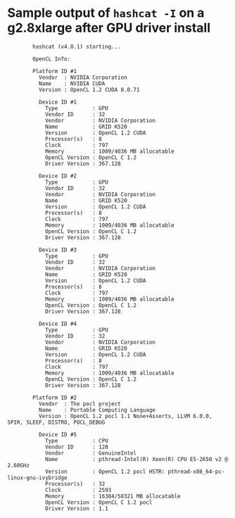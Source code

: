 # Sample output of ``hashcat -I`` on a g2.8xlarge after GPU driver install
			
			hashcat (v4.0.1) starting...
			
			OpenCL Info:
			
			Platform ID #1
			  Vendor  : NVIDIA Corporation
			  Name    : NVIDIA CUDA
			  Version : OpenCL 1.2 CUDA 8.0.71
			
			  Device ID #1
			    Type           : GPU
			    Vendor ID      : 32
			    Vendor         : NVIDIA Corporation
			    Name           : GRID K520
			    Version        : OpenCL 1.2 CUDA
			    Processor(s)   : 8
			    Clock          : 797
			    Memory         : 1009/4036 MB allocatable
			    OpenCL Version : OpenCL C 1.2 
			    Driver Version : 367.128
			
			  Device ID #2
			    Type           : GPU
			    Vendor ID      : 32
			    Vendor         : NVIDIA Corporation
			    Name           : GRID K520
			    Version        : OpenCL 1.2 CUDA
			    Processor(s)   : 8
			    Clock          : 797
			    Memory         : 1009/4036 MB allocatable
			    OpenCL Version : OpenCL C 1.2 
			    Driver Version : 367.128
			
			  Device ID #3
			    Type           : GPU
			    Vendor ID      : 32
			    Vendor         : NVIDIA Corporation
			    Name           : GRID K520
			    Version        : OpenCL 1.2 CUDA
			    Processor(s)   : 8
			    Clock          : 797
			    Memory         : 1009/4036 MB allocatable
			    OpenCL Version : OpenCL C 1.2 
			    Driver Version : 367.128
			
			  Device ID #4
			    Type           : GPU
			    Vendor ID      : 32
			    Vendor         : NVIDIA Corporation
			    Name           : GRID K520
			    Version        : OpenCL 1.2 CUDA
			    Processor(s)   : 8
			    Clock          : 797
			    Memory         : 1009/4036 MB allocatable
			    OpenCL Version : OpenCL C 1.2 
			    Driver Version : 367.128
			
			Platform ID #2
			  Vendor  : The pocl project
			  Name    : Portable Computing Language
			  Version : OpenCL 1.2 pocl 1.1 None+Asserts, LLVM 6.0.0, SPIR, SLEEF, DISTRO, POCL_DEBUG
			
			  Device ID #5
			    Type           : CPU
			    Vendor ID      : 128
			    Vendor         : GenuineIntel
			    Name           : pthread-Intel(R) Xeon(R) CPU E5-2650 v2 @ 2.60GHz
			    Version        : OpenCL 1.2 pocl HSTR: pthread-x86_64-pc-linux-gnu-ivybridge
			    Processor(s)   : 32
			    Clock          : 2593
			    Memory         : 16384/58321 MB allocatable
			    OpenCL Version : OpenCL C 1.2 pocl
			    Driver Version : 1.1
			
